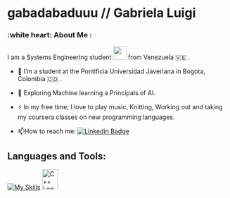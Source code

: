 # gabadabaduuu // Gabriela Luigi

### :white heart: About Me :
I am a Systems Engineering student <img src="https://media.giphy.com/media/WUlplcMpOCEmTGBtBW/giphy.gif" width="30"> from Venezuela :venezuela: .

- :telescope: I’m a student at the Pontificia Universidad Javeriana in Bogota, Colombia :colombia: .

- :seedling: Exploring Machine learning a Principals of AI.

- :zap: In my free time; I love to play music, Knitting, Working out and taking my coursera classes on new programming languages.

- :mailbox:How to reach me: [![Linkedin Badge](https://img.shields.io/badge/-Gabriela-blue?style=flat&logo=Linkedin&logoColor=white)](https://www.linkedin.com/in/gabriela-luigi-b51897212)


## Languages and Tools:
<p align="center">

[![My Skills](https://skills.thijs.gg/icons?i=java,js,html,css,py,r,mongodb,mysql,c)](https://skills.thijs.gg)
<img src="https://raw.githubusercontent.com/isocpp/logos/master/cpp_logo.png" alt="C++ Logo" width="36" height="46" />

